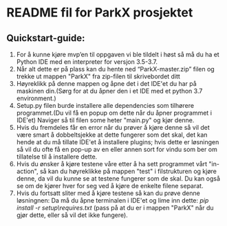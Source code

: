 # README fil for ParkX prosjektet

## Quickstart-guide:
 1. For å kunne kjøre mvp’en til oppgaven vi ble tildelt i høst så må du ha et Python IDE med en interpreter for versjon 3.5-3.7.
 2. Når alt dette er på plass kan du hente ned “ParkX-master.zip” filen og trekke ut mappen "ParkX" fra zip-filen til skrivebordet ditt
 3. Høyreklikk på denne mappen og åpne det i det IDE'et du har på maskinen din.(Sørg for at du åpner den i et IDE med et python 3.7 environment.)
 4. Setup.py filen burde installere alle dependencies som tilhørere programmet.(Du vil få en popup om dette når du åpner programmet i IDE'et) Naviger så til filen some heter "main.py" og kjør denne.
 5. Hvis du fremdeles får en error når du prøver å kjøre denne så vil det være smart å dobbeltsjekke at dette fungerer som det skal, det kan hende at du må tillate IDE'et å installere plugins; hvis dette er løsningen så vil du ofte få en pop-up av en eller annen sort for vindu som ber om tillatelse til å installere dette.
 6. Hvis du ønsker å kjøre testene våre etter å ha sett programmet vårt "in-action", så kan du høyreklikke på mappen "test" i filstrukturen og kjøre denne, da vil du kunne se at testene fungerer som de skal. Du kan også se om de kjører hver for seg ved å kjøre de enkelte filene separat.
 7. Hvis du fortsatt sliter med å kjøre testene så kan du prøve denne løsningnen: Da må du åpne terminalen i IDE'et og lime inn dette: *pip install -r setup\requires.txt* (pass på at du er i mappen "ParkX" når du gjør dette, eller så vil det ikke fungere).